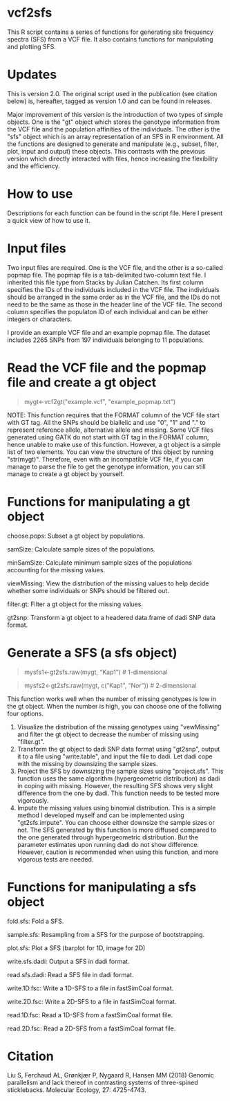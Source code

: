# vcf2sfs
This R script contains a series of functions for generating site frequency spectra (SFS) from a VCF file. It also contains functions for manipulating and plotting SFS.

# Updates
This is version 2.0. The original script used in the publication (see citation below) is, hereafter, tagged as version 1.0 and can be found in releases.

Major improvement of this version is the introduction of two types of simple objects. One is the "gt" object which stores the genotype information from the VCF file and the population affinities of the individuals. The other is the "sfs" object which is an array representation of an SFS in R environment. All the functions are designed to generate and manipulate (e.g., subset, filter, plot, input and output) these objects. This contrasts with the previous version which directly interacted with files, hence increasing the flexibility and the efficiency.

# How to use
Descriptions for each function can be found in the script file. Here I present a quick view of how to use it.

# Input files
Two input files are required. One is the VCF file, and the other is a so-called popmap file. The popmap file is a tab-delimited two-column text file. I inherited this file type from Stacks by Julian Catchen. Its first column specifies the IDs of the individuals included in the VCF file. The individuals should be arranged in the same order as in the VCF file, and the IDs do not need to be the same as those in the header line of the VCF file. The second column specifies the populaton ID of each individual and can be either integers or characters.

I provide an example VCF file and an example popmap file. The dataset includes 2265 SNPs from 197 individuals belonging to 11 populations.

# Read the VCF file and the popmap file and create a gt object
> mygt<-vcf2gt("example.vcf", "example_popmap.txt")

NOTE: This function requires that the FORMAT column of the VCF file start with GT tag. All the SNPs should be biallelic and use "0", "1" and "." to represent reference allele, alternative allele and missing. Some VCF files generated using GATK do not start with GT tag in the FORMAT column, hence unable to make use of this function. However, a gt object is a simple list of two elements. You can view the structure of this object by running "str(mygt)". Therefore, even with an incompatible VCF file, if you can manage to parse the file to get the genotype information, you can still manage to create a gt object by yourself.

# Functions for manipulating a gt object
choose.pops: Subset a gt object by populations.

samSize: Calculate sample sizes of the populations.

minSamSize: Calculate minimum sample sizes of the populations accounting for the missing values.

viewMissing: View the distribution of the missing values to help decide whether some individuals or SNPs should be filtered out.

filter.gt: Filter a gt object for the missing values.

gt2snp: Transform a gt object to a headered data.frame of dadi SNP data format.

# Generate a SFS (a sfs object)
> mysfs1<-gt2sfs.raw(mygt, “Kap1”)      # 1-dimensional

> mysfs2<-gt2sfs.raw(mygt, c(“Kap1”, “Nor”))      # 2-dimensional

This function works well when the number of missing genotypes is low in the gt object. When the number is high, you can choose one of the follwing four options.
1. Visualize the distribution of the missing genotypes using "vewMissing" and filter the gt object to decrease the number of missing using "filter.gt".
2. Transform the gt object to dadi SNP data format using "gt2snp", output it to a file using "write.table", and input the file to dadi. Let dadi cope with the missing by downsizing the sample sizes.
3. Project the SFS by downsizing the sample sizes using "project.sfs". This function uses the same algorithm (hypergeometric distribution) as dadi in coping with missing. However, the resulting SFS shows very slight difference from the one by dadi. This function needs to be tested more vigorously.
4. Impute the missing values using binomial distribution. This is a simple method I developed myself and can be implemented using "gt2sfs.impute". You can choose either downsize the sample sizes or not. The SFS generated by this function is more diffused compared to the one generated through hypergeometric distribution. But the parameter estimates upon running dadi do not show difference. However, caution is recommended when using this function, and more vigorous tests are needed.

# Functions for manipulating a sfs object
fold.sfs: Fold a SFS.

sample.sfs: Resampling from a SFS for the purpose of bootstrapping.

plot.sfs: Plot a SFS (barplot for 1D, image for 2D)

write.sfs.dadi: Output a SFS in dadi format.

read.sfs.dadi: Read a SFS file in dadi format.

write.1D.fsc: Write a 1D-SFS to a file in fastSimCoal format.

write.2D.fsc: Write a 2D-SFS to a file in fastSimCoal format.

read.1D.fsc: Read a 1D-SFS from a fastSimCoal format file.

read.2D.fsc: Read a 2D-SFS from a fastSimCoal format file.

# Citation
Liu S, Ferchaud AL, Grønkjær P, Nygaard R, Hansen MM (2018) Genomic parallelism and lack thereof in contrasting systems of three-spined sticklebacks. Molecular Ecology, 27: 4725-4743.
